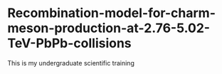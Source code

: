 # Recombination-model-for-charm-meson-production-at-2.76-5.02-TeV-PbPb-collisions
This is my undergraduate scientific training
